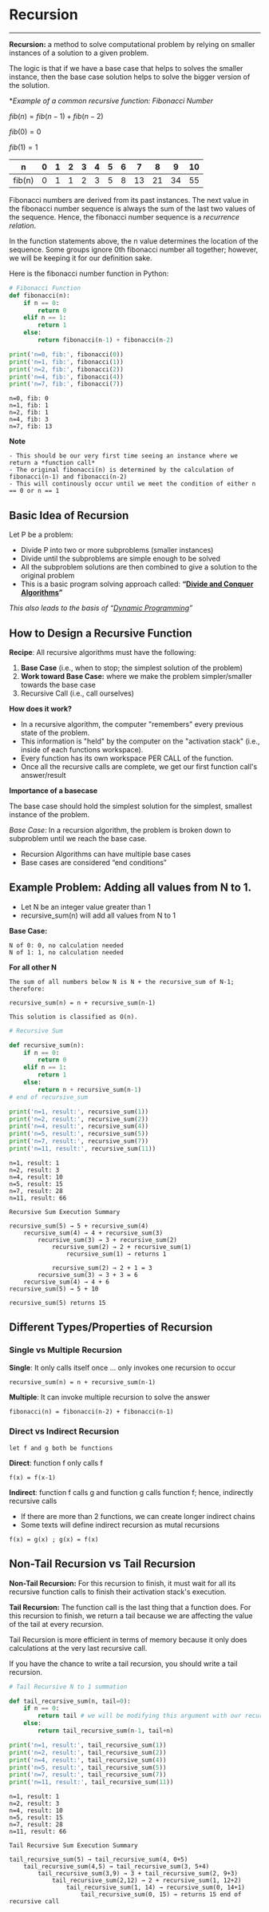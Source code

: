 # Recursion
---

**Recursion:** a method to solve computational problem by relying on smaller instances of a solution to a given problem. 

The logic is that if we have a base case that helps to solves the smaller instance, then the base case solution helps to solve the bigger version of the solution.

**Example of a common recursive function: Fibonacci Number*

$fib(n)= fib(n-1) + fib(n-2)$

$fib(0) = 0$

$fib(1) = 1$

| n | 0 | 1 | 2 | 3 | 4 | 5 | 6 | 7 | 8 | 9 | 10 |
| - | - | - | - | - | - | - | - | - | - | - | - |
| fib(n) | 0 | 1 | 1 | 2 | 3 | 5 | 8 | 13 | 21 | 34 | 55 |

Fibonacci numbers are derived from its past instances. The next value in the fibonacci number sequence is always the sum of the last two values of the sequence. Hence, the fibonacci number sequence is a _recurrence relation_.

In the function statements above, the n value determines the location of the sequence. Some groups ignore 0th fibonacci number all together; however, we will be keeping it for our definition sake.

Here is the fibonacci number function in Python:


```python
# Fibonacci Function 
def fibonacci(n):
    if n == 0:
        return 0
    elif n == 1:
        return 1
    else:
        return fibonacci(n-1) + fibonacci(n-2)

print('n=0, fib:', fibonacci(0))
print('n=1, fib:', fibonacci(1))
print('n=2, fib:', fibonacci(2))
print('n=4, fib:', fibonacci(4))
print('n=7, fib:', fibonacci(7))
```

    n=0, fib: 0
    n=1, fib: 1
    n=2, fib: 1
    n=4, fib: 3
    n=7, fib: 13


**Note**
```
- This should be our very first time seeing an instance where we return a *function call*
- The original fibonacci(n) is determined by the calculation of fibonacci(n-1) and fibonacci(n-2)
- This will continously occur until we meet the condition of either n == 0 or n == 1
```

## Basic Idea of Recursion

Let P be a problem:
- Divide P into two or more subproblems (smaller instances)
- Divide until the subproblems are simple enough to be solved
- All the subproblem solutions are then combined to give a solution to the original problem
- This is a basic program solving approach called:  **“[Divide and Conquer Algorithms](https://en.wikipedia.org/wiki/Divide-and-conquer_algorithm)”**

_This also leads to the basis of “[Dynamic Programming](https://en.wikipedia.org/wiki/Dynamic_programming)”_




## How to Design a Recursive Function

**Recipe**: All recursive algorithms must have the following:
1. **Base Case** (i.e., when to stop; the simplest solution of the problem)
2. **Work toward Base Case:** where we make the problem simpler/smaller towards the base case
3. Recursive Call (i.e., call ourselves)

**How does it work?**
- In a recursive algorithm, the computer "remembers" every previous state of the problem. 
- This information is "held" by the computer on the "activation stack" (i.e., inside of each functions workspace).
- Every function has its own workspace PER CALL of the function.
- Once all the recursive calls are complete, we get our first function call's answer/result

**Importance of a basecase**

The base case should hold the simplest solution for the simplest, smallest instance of the problem.

_Base Case:_ In a recursion algorithm, the problem is broken down to subproblem until we reach the base case.
- Recursion Algorithms can have multiple base cases
- Base cases are considered “end conditions”


## Example Problem: Adding all values from N to 1.

- Let N be an integer value greater than 1
- recursive_sum(n) will add all values from N to 1

**Base Case:**
```
N of 0: 0, no calculation needed
N of 1: 1, no calculation needed
```

**For all other N**
```
The sum of all numbers below N is N + the recursive_sum of N-1; therefore:

recursive_sum(n) = n + recursive_sum(n-1)

This solution is classified as O(n).
```


```python
# Recursive Sum

def recursive_sum(n):
    if n == 0:
        return 0
    elif n == 1:
        return 1
    else:
        return n + recursive_sum(n-1)
# end of recursive_sum

print('n=1, result:', recursive_sum(1))
print('n=2, result:', recursive_sum(2))
print('n=4, result:', recursive_sum(4))
print('n=5, result:', recursive_sum(5))
print('n=7, result:', recursive_sum(7))
print('n=11, result:', recursive_sum(11))
```

    n=1, result: 1
    n=2, result: 3
    n=4, result: 10
    n=5, result: 15
    n=7, result: 28
    n=11, result: 66


```
Recursive Sum Execution Summary

recursive_sum(5) → 5 + recursive_sum(4)
    recursive_sum(4) → 4 + recursive_sum(3)
        recursive_sum(3) → 3 + recursive_sum(2)
            recursive_sum(2) → 2 + recursive_sum(1)
                recursive_sum(1) → returns 1
            
            recursive_sum(2) → 2 + 1 = 3
        recursive_sum(3) → 3 + 3 = 6
    recursive_sum(4) → 4 + 6
recursive_sum(5) → 5 + 10

recursive_sum(5) returns 15
```

## Different Types/Properties of Recursion

### Single vs Multiple Recursion

**Single**: It only calls itself once … only invokes one recursion to occur
    
    recursive_sum(n) = n + recursive_sum(n-1)

**Multiple**: It can invoke multiple recursion to solve the answer
    
    fibonacci(n) = fibonacci(n-2) + fibonacci(n-1)

### Direct vs Indirect Recursion

    let f and g both be functions

**Direct**: function f only calls f

    f(x) = f(x-1)

**Indirect**: function f calls g and function g calls function f; hence, indirectly recursive calls
- If there are more than 2 functions, we can create longer indirect chains
- Some texts will define indirect recursion as mutal recursions

``` 
f(x) = g(x) ; g(x) = f(x)
```

## Non-Tail Recursion vs Tail Recursion

**Non-Tail Recursion:** For this recursion to finish, it must wait for all its recursive function calls to finish their activation stack's execution.

**Tail Recursion:** The function call is the last thing that a function does. For this recursion to finish, we return a tail because we are affecting the value of the tail at every recursion.

Tail Recursion is more efficient in terms of memory because it only does calculations at the very last recursive call.

If you have the chance to write a tail recursion, you should write a tail recursion.


```python
# Tail Recursive N to 1 summation

def tail_recursive_sum(n, tail=0):
    if n == 0:
        return tail # we will be modifying this argument with our recursive calls
    else:
        return tail_recursive_sum(n-1, tail+n)

print('n=1, result:', tail_recursive_sum(1))
print('n=2, result:', tail_recursive_sum(2))
print('n=4, result:', tail_recursive_sum(4))
print('n=5, result:', tail_recursive_sum(5))
print('n=7, result:', tail_recursive_sum(7))
print('n=11, result:', tail_recursive_sum(11))
```

    n=1, result: 1
    n=2, result: 3
    n=4, result: 10
    n=5, result: 15
    n=7, result: 28
    n=11, result: 66


```
Tail Recursive Sum Execution Summary

tail_recursive_sum(5) → tail_recursive_sum(4, 0+5)
    tail_recursive_sum(4,5) → tail_recursive_sum(3, 5+4)
        tail_recursive_sum(3,9) → 3 + tail_recursive_sum(2, 9+3)
            tail_recursive_sum(2,12) → 2 + recursive_sum(1, 12+2)
                tail_recursive_sum(1, 14) → recursive_sum(0, 14+1)
                    tail_recursive_sum(0, 15) → returns 15 end of recursive call
            
```


```python

```
